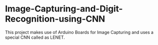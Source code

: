 # Image-Capturing-and-Digit-Recognition-using-CNN
This project makes use of Arduino Boards for Image Capturing and uses a special CNN called as LENET.
